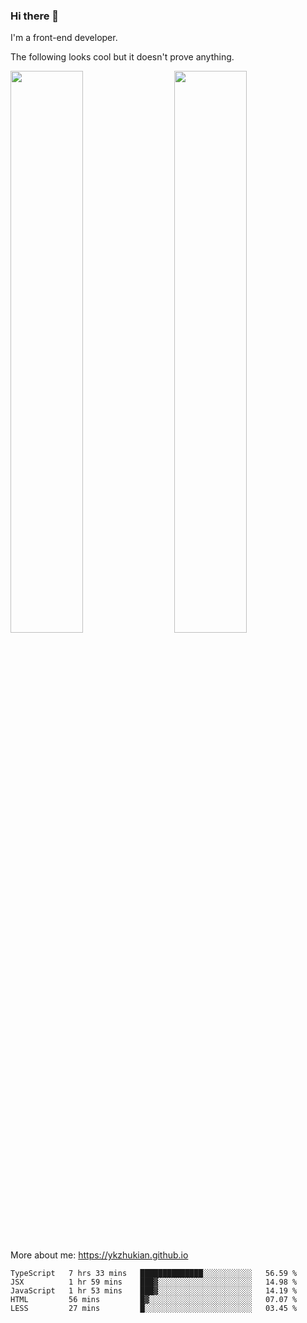 ### Hi there 👋

I'm a front-end developer.

The following looks cool but it doesn't prove anything.

[<img align="right" width="48%" src="https://github-readme-stats.vercel.app/api?username=ykzhukian&show_icons=true&theme=dracula">](https://github.com/anuraghazra/github-readme-stats)

[<img width="48%" src="https://github-readme-stats.vercel.app/api/top-langs/?username=ykzhukian&layout=compact&theme=dracula">](https://github.com/anuraghazra/github-readme-stats)

More about me: 
https://ykzhukian.github.io

<!--START_SECTION:waka-->
```text
TypeScript   7 hrs 33 mins   ██████████████░░░░░░░░░░░   56.59 % 
JSX          1 hr 59 mins    ███▓░░░░░░░░░░░░░░░░░░░░░   14.98 % 
JavaScript   1 hr 53 mins    ███▓░░░░░░░░░░░░░░░░░░░░░   14.19 % 
HTML         56 mins         █▓░░░░░░░░░░░░░░░░░░░░░░░   07.07 % 
LESS         27 mins         █░░░░░░░░░░░░░░░░░░░░░░░░   03.45 % 
```
<!--END_SECTION:waka-->
